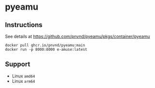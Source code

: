 # pyeamu

## Instructions
See details at https://github.com/pnvnd/pyeamu/pkgs/container/pyeamu
```
docker pull ghcr.io/pnvnd/pyeamu:main
docker run -p 8000:8000 e-amuse:latest
```
## Support
- Linux `amd64`
- Linux `arm64`
